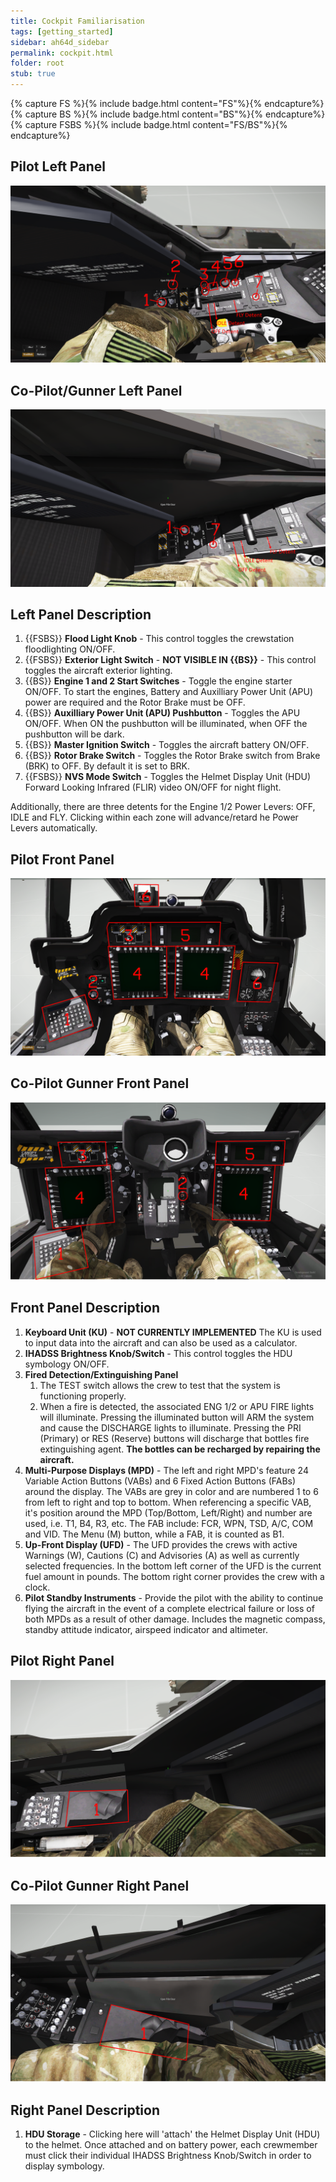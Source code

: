 ```yaml
---
title: Cockpit Familiarisation
tags: [getting_started]
sidebar: ah64d_sidebar
permalink: cockpit.html
folder: root
stub: true
---
```


{% capture FS %}{% include badge.html content="FS"%}{% endcapture%}
{% capture BS %}{% include badge.html content="BS"%}{% endcapture%}
{% capture FSBS %}{% include badge.html content="FS/BS"%}{% endcapture%}

## Pilot Left Panel
![Front panel image](/images/screenshots/leftPanelPLT.png)

## Co-Pilot/Gunner Left Panel
![Front panel image](/images/screenshots/leftPanelCPG.png)

## Left Panel Description
1. {{FSBS}} **Flood Light Knob** - This control toggles the crewstation floodlighting ON/OFF.
2. {{FSBS}} **Exterior Light Switch** - **NOT VISIBLE IN {{BS}}** - This control toggles the aircraft exterior lighting.
3. {{BS}} **Engine 1 and 2 Start Switches** - Toggle the engine starter ON/OFF. To start the engines, Battery and Auxilliary Power Unit (APU) power are required and the Rotor Brake must be OFF.
4. {{BS}} **Auxilliary Power Unit (APU) Pushbutton** - Toggles the APU ON/OFF. When ON the pushbutton will be illuminated, when OFF the pushbutton will be dark.
5. {{BS}} **Master Ignition Switch** - Toggles the aircraft battery ON/OFF.
6. {{BS}} **Rotor Brake Switch** - Toggles the Rotor Brake switch from Brake (BRK) to OFF. By default it is set to BRK.
7. {{FSBS}} **NVS Mode Switch** - Toggles the Helmet Display Unit (HDU) Forward Looking Infrared (FLIR) video ON/OFF for night flight.

Additionally, there are three detents for the Engine 1/2 Power Levers: OFF, IDLE and FLY. Clicking within each zone will advance/retard he Power Levers automatically.

## Pilot Front Panel
![Front panel image](/images/screenshots/frontPanelPLT.png)

## Co-Pilot Gunner Front Panel
![Front panel image](/images/screenshots/frontPanelCPG.png)

## Front Panel Description
1. **Keyboard Unit (KU)** - **NOT CURRENTLY IMPLEMENTED** The KU is used to input data into the aircraft and can also be used as a calculator. 
2. **IHADSS Brightness Knob/Switch** - This control toggles the HDU symbology ON/OFF.
3. **Fired Detection/Extinguishing Panel**
    1. The TEST switch allows the crew to test that the system is functioning properly.
    2. When a fire is detected, the associated ENG 1/2 or APU FIRE lights will illuminate. Pressing the illuminated button will ARM the system and cause the DISCHARGE lights to illuminate. Pressing the PRI (Primary) or RES (Reserve) buttons will discharge that bottles fire extinguishing agent. **The bottles can be recharged by repairing the aircraft.**
4. **Multi-Purpose Displays (MPD)** - The left and right MPD's feature 24 Variable Action Buttons (VABs) and 6 Fixed Action Buttons (FABs) around the display. The VABs are grey in color and are numbered 1 to 6 from left to right and top to bottom. When referencing a specific VAB, it's position around the MPD (Top/Bottom, Left/Right) and number are used, i.e. T1, B4, R3, etc. The FAB include: FCR, WPN, TSD, A/C, COM and VID. The Menu (M) button, while a FAB, it is counted as B1.
5. **Up-Front Display (UFD)** - The UFD provides the crews with active Warnings (W), Cautions (C) and Advisories (A) as well as currently selected frequencies. In the bottom left corner of the UFD is the current fuel amount in pounds. The bottom right corner provides the crew with a clock.
6. **Pilot Standby Instruments** - Provide the pilot with the ability to continue flying the aircraft in the event of a complete electrical failure or loss of both MPDs as a result of other damage. Includes the magnetic compass, standby attitude indicator, airspeed indicator and altimeter.


## Pilot Right Panel
![Front panel image](/images/screenshots/rightPanelPLT.png)

## Co-Pilot Gunner Right Panel
![Front panel image](/images/screenshots/rightPanelCPG.png)

## Right Panel Description
1. **HDU Storage** - Clicking here will 'attach' the Helmet Display Unit (HDU) to the helmet. Once attached and on battery power, each crewmember must click their individual IHADSS Brightness Knob/Switch in order to display symbology.
